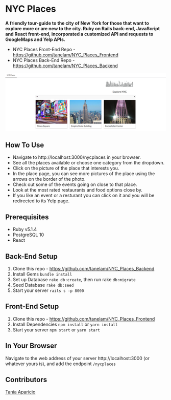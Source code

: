 # NYC Places

**A friendly tour-guide to the city of New York for those that want to explore more or are new to the city. Ruby on Rails back-end, JavaScript and React front-end, incorporated a customized API and requests to GoogleMaps and Yelp APIs.**

* NYC Places Front-End Repo - https://github.com/tanelam/NYC_Places_Frontend
* NYC Places Back-End Repo - https://github.com/tanelam/NYC_Places_Backend

![alt text](https://github.com/tanelam/NYC_Places_Frontend/blob/master/screenshot.jpg)

## How To Use
 
 * Navigate to http://localhost:3000/nycplaces in your browser.
 * See all the places available or choose one category from the dropdown.
 * Click on the picture of the place that interests you.
 * In the place page, you can see more pictures of the place using the arrows on the border of the photo.
 * Check out some of the events going on close to that place.
 * Look at the most rated restaurants and food options close by.
 * If you like an event or a resturant you can click on it and you will be redirected to its Yelp page. 

## Prerequisites

* Ruby v5.1.4
* PostgreSQL 10
* React

## Back-End Setup

1. Clone this repo - https://github.com/tanelam/NYC_Places_Backend
2. Install Gems `bundle install`
3. Set up Database `rake db:create`, then run rake `db:migrate`
4. Seed Database `rake db:seed`
5. Start your server `rails s -p 8000`

## Front-End Setup

1. Clone this repo - https://github.com/tanelam/NYC_Places_Frontend
2. Install Dependencies `npm install` or `yarn install`
3. Start your server `npm start` or `yarn start`

## In Your Browser

Navigate to the web address of your server http://localhost:3000 (or whatever yours is), and add the endpoint `/nycplaces`

## Contributors

[Tania Aparicio](https://github.com/tanelam)
